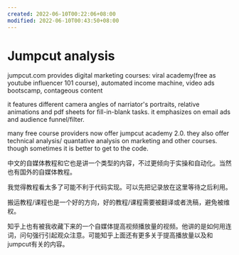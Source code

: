 ```yaml
---
created: 2022-06-10T00:22:06+08:00
modified: 2022-06-10T00:43:50+08:00
---
```


# Jumpcut analysis

jumpcut.com provides digital marketing courses:
viral academy(free as youtube influencer 101 course), automated income machine, video ads bootscamp, contageous content

it features different camera angles of narriator's portraits, relative animations and pdf sheets for fill-in-blank tasks. it emphasizes on email ads and audience funnel/filter.

many free course providers now offer jumpcut academy 2.0. they also offer technical analysis/ quantative analysis on marketing and other courses. though sometimes it is better to get to the code.

中文的自媒体教程和它也是讲一个类型的内容，不过更倾向于实操和自动化。当然也有国外的自媒体教程。

我觉得教程看太多了可能不利于代码实现。可以先把记录放在这里等待之后利用。

搬运教程/课程也是一个好的方向，好的教程/课程需要被翻译或者洗稿，避免被维权。

知乎上也有被我收藏下来的一个自媒体提高视频播放量的视频。他讲的是如何用连词，问句强行引起观众注意。可能知乎上面还有更多关于提高播放量以及和jumpcut有关的内容。
